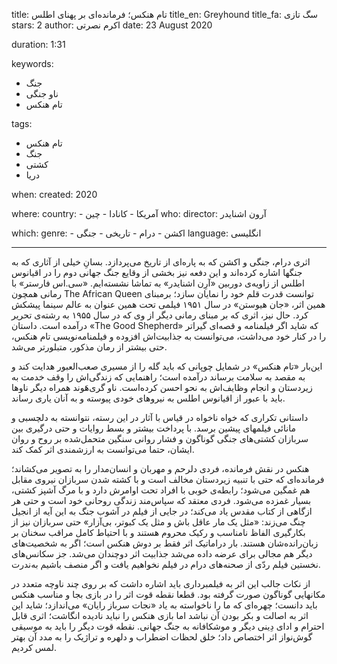 
title: تام هنکس؛ فرمانده‌ای بر پهنای اطلس
title_en: Greyhound 
title_fa: سگ تازی
stars: 2
author: اکرم نصرتی
date: 23 August 2020

duration: 1:31

keywords:
  - جنگ
  - ناو جنگی
  - تام هنکس

tags:
  - تام هنکس
  - جنگ
  - کشتی
  - دریا  

when:
  created: 2020

where:
  country:
    - آمریکا
    - کانادا
    - چین
who:
  director: آرون اشنایدر

which:
  genre:
    - اکشن
    - درام
    - تاریخی
    - جنگی
  language: انگلیسی

---

اثری درام، جنگی و اکشن که به پاره‌ای از تاریخ می‌پردازد. بسانِ خیلی از آثاری که به جنگها اشاره کرده‌اند و این دفعه نیز بخشی از وقایع جنگ جهانی دوم را در اقیانوس اطلس از زاویه‌ی دوربین «آرِن اشنایدر» به تماشا نشسته‌ایم. «سی.اس فارستر» با رمانی همچون The African Queen توانست قدرت قلم خود را نمایان سازد؛ برمبنای همین اثر، «جان هیوستن» در سال ۱۹۵۱ فیلمی تحت همین عنوان به عالم سینما پیشکش کرد. حال نیز، اثری که بر مبنای رمانی دیگر از وی که در سال ۱۹۵۵ به رشته‌ی تحریر درآمده است. داستان «The Good Shepherd» که شاید اگر فیلمنامه و قصه‌ای گیراتر را در کنار خود می‌داشت، می‌توانست به جذابیت‌اش افزوده و فیلمنامه‌نویسی تام هنکس، حتی بیشتر از رمان مذکور، متبلورتر می‌شد.

این‌بار «تام هنکس» در شمایل چوپانی که باید گله را از مسیری صعب‌العبور هدایت کند و به مقصد به‌ سلامت برساند درآمده است؛ راهنمایی که زندگی‌اش را وقف خدمت به زیردستان و انجام وظایف‌اش به نحو احسن کرده‌است. ناو گری‌هَوند همراه دیگر ناوها باید با عبور از اقیانوس اطلس به نیروهای خودی پیوسته و به آنان یاری رساند.

داستانی تکراری که خواه ناخواه در قیاس با آثار در این رسته، نتوانسته به دلچسبی و مانائی فیلمهای پیشین برسد. با پرداخت بیشتر و بسط روایات و حتی درگیری بین سربازان کشتی‌های جنگی گوناگون و فشار روانی سنگین متحمل‌شده بر روح و روان ایشان، حتما می‌توانست به ارزشمندی اثر کمک کند.

هنکس در نقش فرمانده، فردی دلرحم و مهربان و انسان‌مدار را به تصویر می‌کشاند؛ فرمانده‌ای که حتی با تنبیه زیردستان مخالف است و با کشته شدن سربازان نیروی مقابل هم غمگین می‌شود؛ رابطه‌ی خوبی با افراد تحت اوامرش دارد و با مرگ آشپز کشتی، بسیار غمزده می‌شود. فردی معتقد که سپاس‌مند زندگی روحانی خود است و حتی هر ازگاهی از کتاب مقدس یاد می‌کند؛ در جایی از فیلم در آشوب جنگ به این آیه از انجیل چنگ می‌زند: «مثل یک مار عاقل باش و مثل یک کبوتر، بی‌آزار» حتی سربازان نیز از بکارگیری الفاظ نامناسب و رکیک محروم هستند و با احتیاط کامل مراقب سخنان بر زبان‌رانده‌شان هستند. بار دراماتیک اثر فقط بر دوش هنکس است؛ اگر به شخصیت‌های دیگر هم مجالی برای عرضه داده می‌شد جذابیت اثر دوچندان می‌شد. جز سکانس‌های نخستین فیلم ردّی از صحنه‌های درام در فیلم نخواهیم یافت و اگر منصف باشیم به‌ندرت.

از نکات جالب این اثر به فیلمبرداری باید اشاره داشت که بر روی چند ناوچه متعدد در مکانهایی گوناگون صورت گرفته بود. قطعا نقطه قوت اثر را در بازی بجا و مناسب هنکس باید دانست؛ چهره‌ای که ما را ناخواسته به یاد «نجات سرباز رایان» می‌اندازد؛ شاید این اثر به اصالت و بکر بودن آن نباشد اما بازی هنکس را نباید نادیده انگاشت؛ اثری قابل احترام و ادای دِینی دیگر و موشکافانه به جنگ جهانی. نقطه قوت دیگر را باید به موسیقی گوش‌نواز اثر اختصاص داد؛ خلق لحظات اضطراب و دلهره و تراژیک را به مدد آن بهتر لمس کردیم.